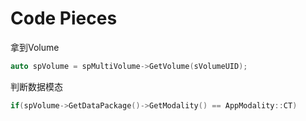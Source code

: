 # Code Pieces



拿到Volume

```c++
auto spVolume = spMultiVolume->GetVolume(sVolumeUID);
```



判断数据模态

```c++
if(spVolume->GetDataPackage()->GetModality() == AppModality::CT)
```

